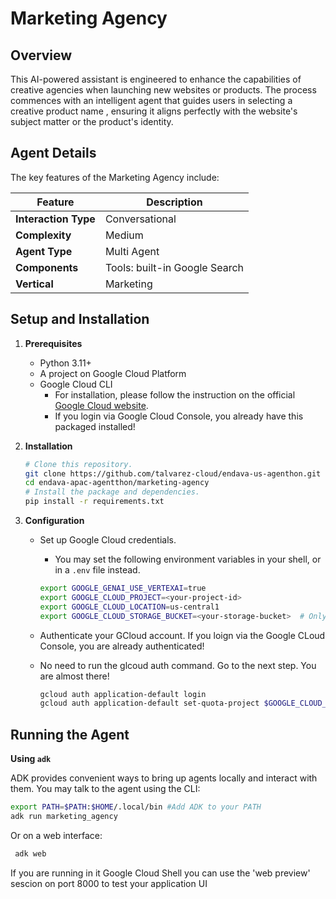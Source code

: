 # Marketing Agency


## Overview

This AI-powered assistant is engineered to enhance the capabilities of creative agencies when launching new websites or products. The process commences with an intelligent agent that guides users in selecting a creative product name , ensuring it aligns perfectly with the website's subject matter or the product's identity. 
## Agent Details

The key features of the Marketing Agency include:

| Feature | Description |
| --- | --- |
| **Interaction Type** | Conversational |
| **Complexity**  | Medium |
| **Agent Type**  | Multi Agent |
| **Components**  | Tools: built-in Google Search |
| **Vertical**  | Marketing |


## Setup and Installation

1.  **Prerequisites**

    *   Python 3.11+
    * A project on Google Cloud Platform
    * Google Cloud CLI
        *   For installation, please follow the instruction on the official
            [Google Cloud website](https://cloud.google.com/sdk/docs/install).
        *  If you login via Google Cloud Console, you already have this packaged installed!

2.  **Installation**

    ```bash
    # Clone this repository.
    git clone https://github.com/talvarez-cloud/endava-us-agenthon.git
    cd endava-apac-agentthon/marketing-agency
    # Install the package and dependencies.
    pip install -r requirements.txt
    ```

3.  **Configuration**

    *   Set up Google Cloud credentials.

        *   You may set the following environment variables in your shell, or in
            a `.env` file instead.

        ```bash
        export GOOGLE_GENAI_USE_VERTEXAI=true
        export GOOGLE_CLOUD_PROJECT=<your-project-id>
        export GOOGLE_CLOUD_LOCATION=us-central1
        export GOOGLE_CLOUD_STORAGE_BUCKET=<your-storage-bucket>  # Only required for deployment on Agent Engine
        ```

    *   Authenticate your GCloud account. If you loign via the Google CLoud Console, you are already authenticated!
    *   No need to run the glcoud auth command. Go to the next step.  You are almost there!

        ```bash
        gcloud auth application-default login
        gcloud auth application-default set-quota-project $GOOGLE_CLOUD_PROJECT
        ```

## Running the Agent

**Using `adk`**

ADK provides convenient ways to bring up agents locally and interact with them.
You may talk to the agent using the CLI:

```bash
export PATH=$PATH:$HOME/.local/bin #Add ADK to your PATH
adk run marketing_agency
```

Or on a web interface:

```bash
 adk web
```

If you are running in it Google Cloud Shell you can use the 'web preview' sescion on port 8000 to test your application UI
